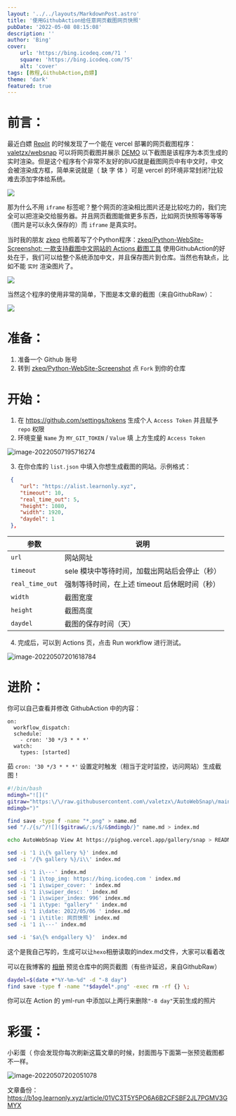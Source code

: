 ```yaml
---
layout: '../../layouts/MarkdownPost.astro'
title: '使用GithubAction给任意网页截图网页快照'
pubDate: '2022-05-08 08:15:08'
description: ''
author: 'Bing'
cover:
    url: 'https://bing.icodeq.com/?1 '
    square: 'https://bing.icodeq.com/?5'
    alt: 'cover'
tags: [教程,GithubAction,白嫖]
theme: 'dark'
featured: true
---
```


# 前言：

最近白嫖 [Replit](https://github.com/stars/valetzx/lists/replit) 的时候发现了一个能在 vercel 部署的网页截图程序：[valetzx/websnap](https://github.com/valetzx/websnap) 可以将网页截图并展示 [DEMO](https://github.com/valetzx/websnap) 以下截图是该程序为本页生成的实时渲染。但是这个程序有个非常不友好的BUG就是截图网页中有中文时，中文会被渲染成方框，简单来说就是（ 缺 字 体 ）可是 vercel 的环境非常封闭?比较难去添加字体给系统。

![](https://websnap.vercel.app/blog.learnonly.xyz/p/799e.html/?key=QQ550029691)

那为什么不用 `iframe` 标签呢？整个网页的渲染相比图片还是比较吃力的，我们完全可以把渲染交给服务器。并且网页截图能做更多东西，比如网页快照等等等等（图片是可以永久保存的）而 `iframe` 是真实时。

当时我的朋友 [zkeq](https://github.com/zkeq) 也照着写了个Python程序：[zkeq/Python-WebSite-Screenshot: 一款支持截图中文网站的 Actions 截图工具](https://github.com/zkeq/Python-WebSite-Screenshot) 使用GithubAction的好处在于，我们可以给整个系统添加中文，并且保存图片到仓库。当然也有缺点，比如不能 `实时` 渲染图片了。

![](https://socialify.git.ci/zkeq/Python-WebSite-Screenshot/image?description=1&font=Bitter&forks=1&language=1&owner=1&pattern=Plus&stargazers=1&theme=Dark)

当然这个程序的使用非常的简单，下图是本文章的截图（来自GithubRaw）：

![](https://github.com/valetzx/AutoWebSnap/raw/main/source/gallery/snap/2022-05-07_11-48-24.png)

# 准备：

1. 准备一个 Github 账号
2. 转到 [zkeq/Python-WebSite-Screenshot](https://github.com/zkeq/Python-WebSite-Screenshot) 点 `Fork` 到你的仓库

# 开始：

1. 在 https://github.com/settings/tokens 生成个人 `Access Token` 并且赋予 `repo` 权限
2. 环境变量 `Name` 为 `MY_GIT_TOKEN` /  `Value` 填 上方生成的  `Access Token` 

![image-20220507195716274](https://img.pighog.repl.co/2022/05/image-20220507195716274.png)

3. 在你仓库的 `list.json` 中填入你想生成截图的网站。示例格式：

```json
 {
	"url": "https://alist.learnonly.xyz",
	"timeout": 10,
	"real_time_out": 5,
	"height": 1080,
	"width": 1920,
	"daydel": 1
 },
```

| 参数            | 说明                                          |
| --------------- | --------------------------------------------- |
| `url`           | 网站网址                                      |
| `timeout`       | sele 模块中等待时间，加载出网站后会停止（秒） |
| `real_time_out` | 强制等待时间，在上述 timeout 后休眠时间（秒） |
| `width`         | 截图宽度                                      |
| `height`        | 截图高度                                      |
| `daydel`        | 截图的保存时间（天）                          |

4. 完成后，可以到 Actions 页，点击 Run workflow 进行测试。

![image-20220507201618784](https://img.pighog.repl.co/2022/05/image-20220507201618784.png)

# 进阶：

你可以自己查看并修改 GithubAction 中的内容：

```YML
on:
  workflow_dispatch:
  schedule:
    - cron: '30 */3 * * *'
  watch:
    types: [started]
```

茹 `cron: '30 */3 * * *'` 设置定时触发（相当于定时监控，访问网站）生成截图！

``` bash
#!/bin/bash
mdimgh="![]("
gitraw="https:\/\/raw.githubusercontent.com\/valetzx\/AutoWebSnap\/main\/"
mdimgb=")"

find save -type f -name "*.png" > name.md
sed "/./{s/^/![]($gitraw&/;s/$/&$mdimgb/}" name.md > index.md

echo AutoWebSnap View At https://pighog.vercel.app/gallery/snap > README.md

sed -i '1 i\{% gallery %}' index.md
sed -i '/{% gallery %}/i\\' index.md

sed -i '1 i\---' index.md
sed -i '1 i\top_img: https://bing.icodeq.com ' index.md
sed -i '1 i\swiper_cover: ' index.md
sed -i '1 i\swiper_desc: ' index.md
sed -i '1 i\swiper_index: 996' index.md
sed -i '1 i\type: "gallery" ' index.md
sed -i '1 i\date: 2022/05/06 ' index.md
sed -i '1 i\title: 网页快照' index.md
sed -i '1 i\---' index.md

sed -i '$a\{% endgallery %}'  index.md
```

这个是我自己写的，生成可以让`hexo`相册读取的index.md文件，大家可以看着改

可以在我博客的 [相册]( https://pighog.vercel.app/gallery/snap) 预览仓库中的网页截图（有些许延迟，来自GithubRaw）

``` bash
daydel=$(date +"%Y-%m-%d" -d "-8 day")
find save -type f -name "*$daydel*.png" -exec rm -rf {} \; 
```

你可以在 Action 的 yml-run 中添加以上两行来删除`"-8 day"`天前生成的照片

# 彩蛋：

小彩蛋（ 你会发现你每次刷新这篇文章的时候，封面图与下面第一张预览截图都不一样。

![image-20220507202051078](https://img.pighog.repl.co/2022/05/image-20220507202051078.png)

文章备份：https://b1og.learnonly.xyz/article/01VC3T5Y5PO6A6B2CFSBF2JL7PGMV3GMYX